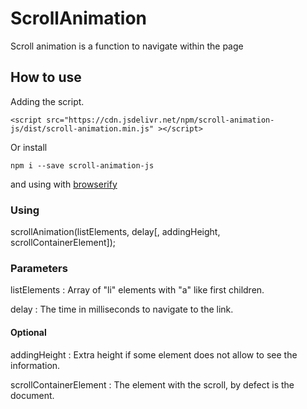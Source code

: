 # ScrollAnimation

Scroll animation is a function to navigate within the page

## How to use

Adding the script.

```
<script src="https://cdn.jsdelivr.net/npm/scroll-animation-js/dist/scroll-animation.min.js" ></script>
```

Or install

```
npm i --save scroll-animation-js
```

and using with [browserify](https://github.com/browserify/browserify)

### Using

scrollAnimation(listElements, delay[, addingHeight, scrollContainerElement]);

### Parameters

listElements : Array of "li" elements with "a" like first children.

delay : The time in milliseconds to navigate to the link.

#### Optional

addingHeight : Extra height if some element does not allow to see the information.

scrollContainerElement : The element with the scroll, by defect is the document.
